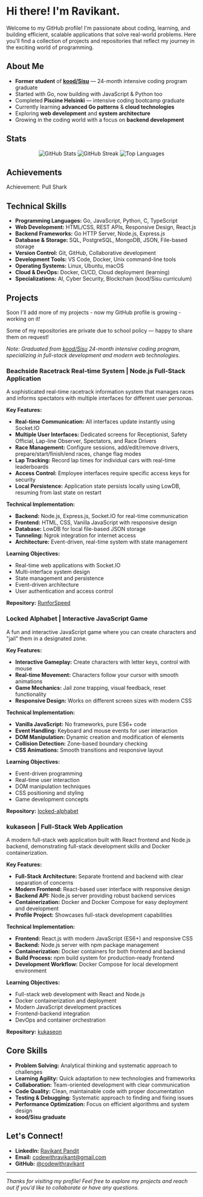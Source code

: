 # Hi there! I'm Ravikant.

Welcome to my GitHub profile! I'm passionate about coding, learning, and building efficient, scalable applications that solve real-world problems. Here you'll find a collection of projects and repositories that reflect my journey in the exciting world of programming.

## About Me

* **Former student** of **[kood/Sisu](https://koodsisu.fi/)** — 24-month intensive coding program graduate
* Started with Go, now building with JavaScript & Python too
* Completed **Piscine Helsinki** — intensive coding bootcamp graduate
* Currently learning **advanced Go patterns** & **cloud technologies**
* Exploring **web development** and **system architecture**
* Growing in the coding world with a focus on **backend development**

## Stats

<div align="center">
  <img src="https://github-readme-stats.vercel.app/api?username=codewithravikant&show_icons=true&theme=radical" alt="GitHub Stats">

  <img src="https://streak-stats.demolab.com/?user=codewithravikant&theme=radical" alt="GitHub Streak">
  <img src="https://github-readme-stats.vercel.app/api/top-langs/?username=codewithravikant&layout=compact&theme=radical" alt="Top Languages">
</div>

## Achievements

Achievement: Pull Shark

## Technical Skills

* **Programming Languages:** Go, JavaScript, Python, C, TypeScript
* **Web Development:** HTML/CSS, REST APIs, Responsive Design, React.js
* **Backend Frameworks:** Go HTTP Server, Node.js, Express.js
* **Database & Storage:** SQL, PostgreSQL, MongoDB, JSON, File-based storage
* **Version Control:** Git, GitHub, Collaborative development
* **Development Tools:** VS Code, Docker, Unix command-line tools
* **Operating Systems:** Linux, Ubuntu, macOS
* **Cloud & DevOps:** Docker, CI/CD, Cloud deployment (learning)
* **Specializations:** AI, Cyber Security, Blockchain (kood/Sisu curriculum)

## Projects

Soon I'll add more of my projects - now my GitHub profile is growing - working on it!

Some of my repositories are private due to school policy — happy to share them on request!

*Note: Graduated from [kood/Sisu](https://koodsisu.fi/) 24-month intensive coding program, specializing in full-stack development and modern web technologies.*

### **Beachside Racetrack Real-time System** | Node.js Full-Stack Application
A sophisticated real-time racetrack information system that manages races and informs spectators with multiple interfaces for different user personas.

**Key Features:**
- **Real-time Communication:** All interfaces update instantly using Socket.IO
- **Multiple User Interfaces:** Dedicated screens for Receptionist, Safety Official, Lap-line Observer, Spectators, and Race Drivers
- **Race Management:** Configure sessions, add/edit/remove drivers, prepare/start/finish/end races, change flag modes
- **Lap Tracking:** Record lap times for individual cars with real-time leaderboards
- **Access Control:** Employee interfaces require specific access keys for security
- **Local Persistence:** Application state persists locally using LowDB, resuming from last state on restart

**Technical Implementation:**
- **Backend:** Node.js, Express.js, Socket.IO for real-time communication
- **Frontend:** HTML, CSS, Vanilla JavaScript with responsive design
- **Database:** LowDB for local file-based JSON storage
- **Tunneling:** Ngrok integration for internet access
- **Architecture:** Event-driven, real-time system with state management

**Learning Objectives:**
- Real-time web applications with Socket.IO
- Multi-interface system design
- State management and persistence
- Event-driven architecture
- User authentication and access control

**Repository:** [RunforSpeed](https://github.com/codewithravikant/racetrack)

### **Locked Alphabet** | Interactive JavaScript Game
A fun and interactive JavaScript game where you can create characters and "jail" them in a designated zone.

**Key Features:**
- **Interactive Gameplay:** Create characters with letter keys, control with mouse
- **Real-time Movement:** Characters follow your cursor with smooth animations
- **Game Mechanics:** Jail zone trapping, visual feedback, reset functionality
- **Responsive Design:** Works on different screen sizes with modern CSS

**Technical Implementation:**
- **Vanilla JavaScript:** No frameworks, pure ES6+ code
- **Event Handling:** Keyboard and mouse events for user interaction
- **DOM Manipulation:** Dynamic creation and modification of elements
- **Collision Detection:** Zone-based boundary checking
- **CSS Animations:** Smooth transitions and responsive layout

**Learning Objectives:**
- Event-driven programming
- Real-time user interaction
- DOM manipulation techniques
- CSS positioning and styling
- Game development concepts

**Repository:** [locked-alphabet](https://github.com/codewithravikant/locked-alphabet)

### **kukaseon** | Full-Stack Web Application
A modern full-stack web application built with React frontend and Node.js backend, demonstrating full-stack development skills and Docker containerization.

**Key Features:**
- **Full-Stack Architecture:** Separate frontend and backend with clear separation of concerns
- **Modern Frontend:** React-based user interface with responsive design
- **Backend API:** Node.js server providing robust backend services
- **Containerization:** Docker and Docker Compose for easy deployment and development
- **Profile Project:** Showcases full-stack development capabilities

**Technical Implementation:**
- **Frontend:** React.js with modern JavaScript (ES6+) and responsive CSS
- **Backend:** Node.js server with npm package management
- **Containerization:** Docker containers for both frontend and backend
- **Build Process:** npm build system for production-ready frontend
- **Development Workflow:** Docker Compose for local development environment

**Learning Objectives:**
- Full-stack web development with React and Node.js
- Docker containerization and deployment
- Modern JavaScript development practices
- Frontend-backend integration
- DevOps and container orchestration

**Repository:** [kukaseon](https://github.com/codewithravikant/kukaseon)

## Core Skills

* **Problem Solving:** Analytical thinking and systematic approach to challenges
* **Learning Agility:** Quick adaptation to new technologies and frameworks
* **Collaboration:** Team-oriented development with clear communication
* **Code Quality:** Clean, maintainable code with proper documentation
* **Testing & Debugging:** Systematic approach to finding and fixing issues
* **Performance Optimization:** Focus on efficient algorithms and system design
* **kood/Sisu graduate**

## Let's Connect!

* **LinkedIn:** [Ravikant Pandit](https://www.linkedin.com/in/ravikant-pandit/)
* **Email:** [codewithravikant@gmail.com](mailto:codewithravikant@gmail.com)
* **GitHub:** [@codewithravikant](https://github.com/codewithravikant)

---

*Thanks for visiting my profile! Feel free to explore my projects and reach out if you'd like to collaborate or have any questions.*

